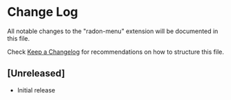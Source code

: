 # Change Log

All notable changes to the "radon-menu" extension will be documented in this file.

Check [Keep a Changelog](http://keepachangelog.com/) for recommendations on how to structure this file.

## [Unreleased]

- Initial release